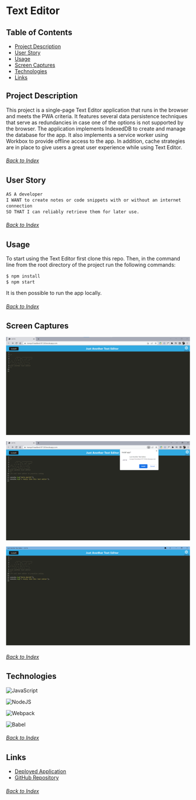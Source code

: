 # Text Editor

## Table of Contents

- [Project Description](#Project-Description)
- [User Story](#User-Story)
- [Usage](#Usage)
- [Screen Captures](#Screen-Captures)
- [Technologies](#Technologies)
- [Links](#Links)


## Project Description

This project is a single-page Text Editor application that runs in the browser and meets the PWA criteria. It features several data persistence techniques that serve as redundancies in case one of the options is not supported by the browser. The application implements IndexedDB to create and manage the database for the app. It also implements a service worker using Workbox to provide offline access to the app. In addition, cache strategies are in place to give users a great user experience while using Text Editor.
###### [Back to Index](#Table-of-Contents)


## User Story

```
AS A developer
I WANT to create notes or code snippets with or without an internet connection
SO THAT I can reliably retrieve them for later use.
```
###### [Back to Index](#Table-of-Contents)


## Usage

To start using the Text Editor first clone this repo. Then, in the command line from the root directory of the project run the following commands:

```
$ npm install
$ npm start
```

It is then possible to run the app locally.

###### [Back to Index](#Table-of-Contents)


## Screen Captures

![Text Editor 01 main](./utils/images/text_editor_01_main.png)

![Text Editor 02 install](./utils/images/text_editor_02_install.png)

![Text Editor 03 application](./utils/images/text_editor_03_app.png)

###### [Back to Index](#Table-of-Contents)


## Technologies

![JavaScript](https://img.shields.io/badge/javascript-%23323330.svg?style=for-the-badge&logo=javascript&logoColor=%23F7DF1E)

![NodeJS](https://img.shields.io/badge/node.js-6DA55F?style=for-the-badge&logo=node.js&logoColor=white)

![Webpack](https://img.shields.io/badge/webpack-%238DD6F9.svg?style=for-the-badge&logo=webpack&logoColor=black)

![Babel](https://img.shields.io/badge/Babel-F9DC3e?style=for-the-badge&logo=babel&logoColor=black)

###### [Back to Index](#Table-of-Contents)


## Links

- [Deployed Application](https://tranquil-headland-81124.herokuapp.com/)
- [GitHub Repository](https://github.com/AlexJCturbo/text_editor)

###### [Back to Index](#Table-of-Contents)